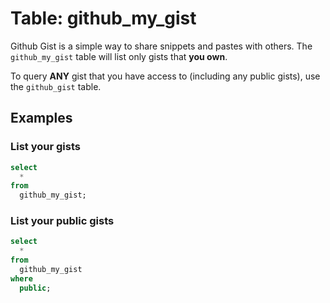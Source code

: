 # Table: github_my_gist

Github Gist is a simple way to share snippets and pastes with others.  The `github_my_gist` table will list only gists that **you own**.  

To query **ANY** gist that you have access to (including any public gists), use the `github_gist` table.

## Examples

### List your gists

```sql
select
  *
from
  github_my_gist;
```


### List your public gists

```sql
select
  *
from
  github_my_gist
where
  public;
```
